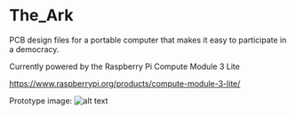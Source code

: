 # The_Ark
PCB design files for a portable computer that makes it easy to participate in a democracy.

Currently powered by the Raspberry Pi Compute Module 3 Lite 

https://www.raspberrypi.org/products/compute-module-3-lite/

Prototype image: 
![alt text](https://github.com/thearkadia/The_Ark/blob/master/01.jpg "The Ark")
